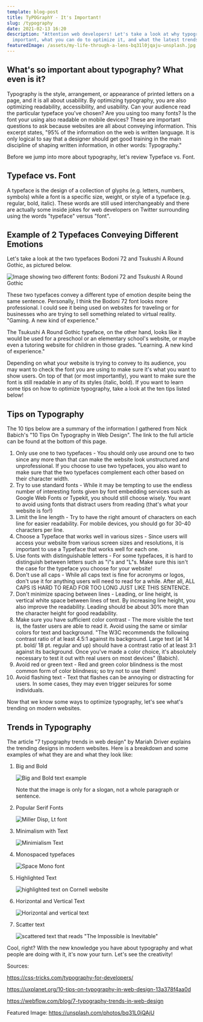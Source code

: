 ```yaml
---
template: blog-post
title: TyPOGraphY - It's Important!
slug: /typography
date: 2021-02-13 16:20
description: "Attention web developers! Let's take a look at why typography is
  important, what you can do to optimize it, and what the latest trends are! "
featuredImage: /assets/my-life-through-a-lens-bq31l0jqaju-unsplash.jpg
---
```

## What's so important about typography? What even is it?

Typography is the style, arrangement, or appearance of printed letters on a page, and it is all about usability. By optimizing typography, you are also optimizing readability, accessibility, and usability. Can your audience read the particular typeface you've chosen? Are you using too many fonts? Is the font your using also readable on mobile devices? These are important questions to ask because websites are all about conveying information. This excerpt states, "95% of the information on the web is written language. It is only logical to say that a designer should get good training in the main discipline of shaping written information, in other words: Typography."

Before we jump into more about typography, let's review Typeface vs. Font.

## Typeface vs. Font

A typeface is the design of a collection of glyphs (e.g. letters, numbers, symbols) while a font is a specific size, weight, or style of a typeface (e.g. regular, bold, italic). These words are still used interchangeably and there are actually some inside jokes for web developers on Twitter surrounding using the words "typeface" versus  "font".  

## Example of 2 Typefaces Conveying Different Emotions

Let's take a look at the two typefaces Bodoni 72 and Tsukushi A Round Gothic, as pictured below. 

![Image showing two different fonts: Bodoni 72 and Tsukushi A Round Gothic](/assets/fontblog.png "Font (or Typeface) Difference")

These two typefaces convey a different type of emotion despite being the same sentence. Personally, I think the Bodoni 72 font looks more professional. I could see it being used on websites for traveling or for businesses who are trying to sell something related to virtual reality. "Gaming. A new kind of experience." 

The Tsukushi A Round Gothic typeface, on the other hand, looks like it would be used for a preschool or an elementary school's website, or maybe even a tutoring website for children in those grades. "Learning. A new kind of experience."

Depending on what your website is trying to convey to its audience, you may want to check the font you are using to make sure it's what you want to show users. On top of that (or most importantly), you want to make sure the font is still readable in any of its styles (italic, bold). If you want to learn some tips on how to optimize typography, take a look at the ten tips listed below!

## Tips on Typography

The 10 tips below are a summary of the information I gathered from Nick Babich's "10 Tips On Typography in Web Design". The link to the full article can be found at the bottom of this page. 

1. Only use one to two typefaces - You should only use around one to two since any more than that can make the website look unstructured and unprofessional. If you choose to use two typefaces, you also want to make sure that the two typefaces complement each other based on their character width.
2. Try to use standard fonts - While it may be tempting to use the endless number of interesting fonts given by font embedding services such as Google Web Fonts or Typekit, you should still choose wisely. You want to avoid using fonts that distract users from reading (that's what your website is for!) 
3. Limit the line length -  Try to have the right amount of characters on each line for easier readability. For mobile devices, you should go for 30-40 characters per line.
4. Choose a Typeface that works well in various sizes - Since users will access your website from various screen sizes and resolutions, it is important to use a Typeface that works well for each one.  
5. Use fonts with distinguishable letters - For some typefaces, it is hard to distinguish between letters such as "i"s and "L"s. Make sure this isn't the case for the typeface you choose for your website!
6. Don't use all caps - While all caps text is fine for acronyms or logos, don't use it for anything users will need to read for a while. After all, ALL CAPS IS HARD TO READ FOR TOO LONG JUST LIKE THIS SENTENCE.
7. Don't minimize spacing between lines - Leading, or line height, is vertical white space between lines of text. By increasing line height, you also improve the readability. Leading should be about 30% more than the character height for good readability. 
8. Make sure you have sufficient color contrast - The more visible the text is, the faster users are able to read it. Avoid using the same or similar colors for text and background. "The W3C recommends the following contrast ratio of at least 4.5:1 against its background. Large text (at 14 pt. bold/ 18 pt. regular and up) should have a contrast ratio of at least 3:1 against its background. Once you've made a color choice, it's absolutely necessary to test it out with real users on most devices" (Babich).
9. Avoid red or green text - Red and green color blindness is the most common form of color blindness; so try not to use them!
10. Avoid flashing text - Text that flashes can be annoying or distracting for users. In some cases, they may even trigger seizures for some individuals. 

Now that we know some ways to optimize typography, let's see what's trending on modern websites.

## Trends in Typography

The article "7 typography trends in web design" by Mariah Driver explains the trending designs in modern websites. Here is a breakdown and some examples of what they are and what they look like:

1. Big and Bold

   ![Big and Bold text example](/assets/untitled.png "https://www.souffl.com/")

   Note that the image is only for a slogan, not a whole paragraph or sentence. 
2. Popular Serif Fonts

   ![Miller Disp, Lt font ](/assets/5af9ecc8786776330005c217_gin-lane-typography.png "https://www.ginlane.com/")
3. Minimalism with Text

   ![Minimialism Text](/assets/5af9ed844efb4557c072f139_justin-jackson-typography.png "https://justinjackson.ca/words.html")
4. Monospaced typefaces

   ![Space Mono font](/assets/monospace.png "https://webflow.com/ldesserrey")
5. Highlighted Text

   ![highlighted text on Cornell website](/assets/5af9f05684aa05a57d63fa4b_engaged-cornell-typography.png "https://oei.cornell.edu/")
6. Horizontal and Vertical Text

   ![Horizontal and vertical text ](/assets/5af9f0b78d3f44d892f8be8e_take-what-you-can-carry-typography.png "https://takewhatyoucancarry.com/")
7. Scatter text 

   ![scattered text that reads "The Impossible is Inevitable"](/assets/5af9f1828d3f4402a7f8be9f_the-impossible-is-inevitable-typography.png "http://impossibleisinevitable.com/en/")

Cool, right? With the new knowledge you have about typography and what people are doing with it, it's now your turn. Let's see the creativity!

Sources:

https://css-tricks.com/typography-for-developers/

https://uxplanet.org/10-tips-on-typography-in-web-design-13a378f4aa0d

https://webflow.com/blog/7-typography-trends-in-web-design

Featured Image: https://unsplash.com/photos/bq31L0jQAjU